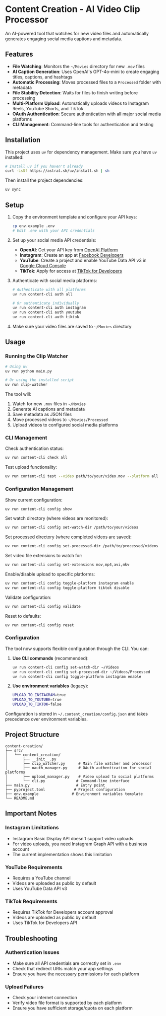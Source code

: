 # Content Creation - AI Video Clip Processor

An AI-powered tool that watches for new video files and automatically generates engaging social media captions and metadata.

## Features

- **File Watching**: Monitors the `~/Movies` directory for new `.mov` files
- **AI Caption Generation**: Uses OpenAI's GPT-4o-mini to create engaging titles, captions, and hashtags
- **Automatic Processing**: Moves processed files to a `Processed` folder with metadata
- **File Stability Detection**: Waits for files to finish writing before processing
- **Multi-Platform Upload**: Automatically uploads videos to Instagram Reels, YouTube Shorts, and TikTok
- **OAuth Authentication**: Secure authentication with all major social media platforms
- **CLI Management**: Command-line tools for authentication and testing

## Installation

This project uses `uv` for dependency management. Make sure you have `uv` installed:

```bash
# Install uv if you haven't already
curl -LsSf https://astral.sh/uv/install.sh | sh
```

Then install the project dependencies:

```bash
uv sync
```

## Setup

1. Copy the environment template and configure your API keys:
   ```bash
   cp env.example .env
   # Edit .env with your API credentials
   ```

2. Set up your social media API credentials:
   - **OpenAI**: Get your API key from [OpenAI Platform](https://platform.openai.com/api-keys)
   - **Instagram**: Create an app at [Facebook Developers](https://developers.facebook.com/)
   - **YouTube**: Create a project and enable YouTube Data API v3 in [Google Cloud Console](https://console.cloud.google.com/)
   - **TikTok**: Apply for access at [TikTok for Developers](https://developers.tiktok.com/)

3. Authenticate with social media platforms:
   ```bash
   # Authenticate with all platforms
   uv run content-cli auth all
   
   # Or authenticate individually
   uv run content-cli auth instagram
   uv run content-cli auth youtube
   uv run content-cli auth tiktok
   ```

4. Make sure your video files are saved to `~/Movies` directory

## Usage

### Running the Clip Watcher

```bash
# Using uv
uv run python main.py

# Or using the installed script
uv run clip-watcher
```

The tool will:
1. Watch for new `.mov` files in `~/Movies`
2. Generate AI captions and metadata
3. Save metadata as JSON files
4. Move processed videos to `~/Movies/Processed`
5. Upload videos to configured social media platforms

### CLI Management

Check authentication status:
```bash
uv run content-cli check all
```

Test upload functionality:
```bash
uv run content-cli test --video path/to/your/video.mov --platform all
```

### Configuration Management

Show current configuration:
```bash
uv run content-cli config show
```

Set watch directory (where videos are monitored):
```bash
uv run content-cli config set-watch-dir /path/to/your/videos
```

Set processed directory (where completed videos are saved):
```bash
uv run content-cli config set-processed-dir /path/to/processed/videos
```

Set video file extensions to watch for:
```bash
uv run content-cli config set-extensions mov,mp4,avi,mkv
```

Enable/disable upload to specific platforms:
```bash
uv run content-cli config toggle-platform instagram enable
uv run content-cli config toggle-platform tiktok disable
```

Validate configuration:
```bash
uv run content-cli config validate
```

Reset to defaults:
```bash
uv run content-cli config reset
```

### Configuration

The tool now supports flexible configuration through the CLI. You can:

1. **Use CLI commands** (recommended):
   ```bash
   uv run content-cli config set-watch-dir ~/Videos
   uv run content-cli config set-processed-dir ~/Videos/Processed
   uv run content-cli config toggle-platform instagram enable
   ```

2. **Use environment variables** (legacy):
   ```bash
   UPLOAD_TO_INSTAGRAM=true
   UPLOAD_TO_YOUTUBE=true
   UPLOAD_TO_TIKTOK=false
   ```

Configuration is stored in `~/.content_creation/config.json` and takes precedence over environment variables.

## Project Structure

```
content-creation/
├── src/
│   └── content_creation/
│       ├── __init__.py
│       ├── clip_watcher.py      # Main file watcher and processor
│       ├── oauth_manager.py     # OAuth authentication for social platforms
│       ├── upload_manager.py    # Video upload to social platforms
│       └── cli.py              # Command-line interface
├── main.py                     # Entry point
├── pyproject.toml             # Project configuration
├── env.example               # Environment variables template
└── README.md
```

## Important Notes

### Instagram Limitations
- Instagram Basic Display API doesn't support video uploads
- For video uploads, you need Instagram Graph API with a business account
- The current implementation shows this limitation

### YouTube Requirements
- Requires a YouTube channel
- Videos are uploaded as public by default
- Uses YouTube Data API v3

### TikTok Requirements
- Requires TikTok for Developers account approval
- Videos are uploaded as public by default
- Uses TikTok for Developers API

## Troubleshooting

### Authentication Issues
- Make sure all API credentials are correctly set in `.env`
- Check that redirect URIs match your app settings
- Ensure you have the necessary permissions for each platform

### Upload Failures
- Check your internet connection
- Verify video file format is supported by each platform
- Ensure you have sufficient storage/quota on each platform
